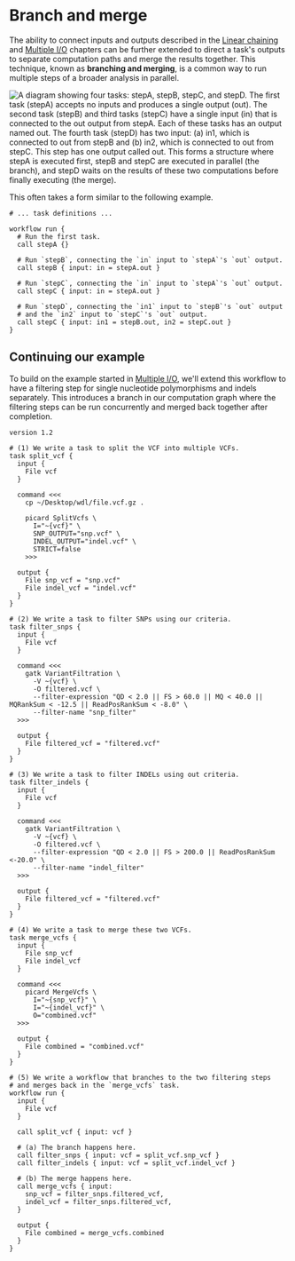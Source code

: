 # Branch and merge

The ability to connect inputs and outputs described in the [Linear
chaining](../linear-chaining/index.md) and [Multiple
I/O](../multiple-io/index.md) chapters can be further extended to direct a
task's outputs to separate computation paths and merge the results together.
This technique, known as **branching and merging**, is a common way to run
multiple steps of a broader analysis in parallel.

![A diagram showing four tasks: `stepA`, `stepB`, `stepC`, and `stepD`. The first task
(`stepA`) accepts no inputs and produces a single output (`out`). The second task
(`stepB`) and third tasks (`stepC`) have a single input (`in`) that is connected to the
`out` output from `stepA`. Each of these tasks has an output named `out`. The fourth
task (`stepD`) has two input: (a) `in1`, which is connected to `out` from `stepB` and
(b) `in2`, which is connected to `out` from `stepC`. This step has one output called
`out`. This forms a structure where `stepA` is executed first, `stepB` and `stepC` are
executed in parallel (the branch), and `stepD` waits on the results of these two
computations before finally executing (the merge).](header.png)

This often takes a form similar to the following example.

```wdl
# ... task definitions ...

workflow run {
  # Run the first task.
  call stepA {}

  # Run `stepB`, connecting the `in` input to `stepA`'s `out` output.
  call stepB { input: in = stepA.out }

  # Run `stepC`, connecting the `in` input to `stepA`'s `out` output.
  call stepC { input: in = stepA.out }

  # Run `stepD`, connecting the `in1` input to `stepB`'s `out` output
  # and the `in2` input to `stepC`'s `out` output.
  call stepC { input: in1 = stepB.out, in2 = stepC.out }
}
```

## Continuing our example

To build on the example started in [Multiple I/O](../multiple-io/index.md#an-example),
we'll extend this workflow to have a filtering step for single nucleotide polymorphisms
and indels separately. This introduces a branch in our computation graph where the
filtering steps can be run concurrently and merged back together after completion.

```wdl
version 1.2

# (1) We write a task to split the VCF into multiple VCFs.
task split_vcf {
  input {
    File vcf
  }

  command <<<
    cp ~/Desktop/wdl/file.vcf.gz .

    picard SplitVcfs \
      I="~{vcf}" \
      SNP_OUTPUT="snp.vcf" \
      INDEL_OUTPUT="indel.vcf" \
      STRICT=false
    >>>

  output {
    File snp_vcf = "snp.vcf"
    File indel_vcf = "indel.vcf"
  }
}

# (2) We write a task to filter SNPs using our criteria.
task filter_snps {
  input {
    File vcf
  }

  command <<<
    gatk VariantFiltration \
      -V ~{vcf} \
      -O filtered.vcf \
      --filter-expression "QD < 2.0 || FS > 60.0 || MQ < 40.0 || MQRankSum < -12.5 || ReadPosRankSum < -8.0" \
      --filter-name "snp_filter"
  >>>

  output {
    File filtered_vcf = "filtered.vcf"
  }
}

# (3) We write a task to filter INDELs using out criteria.
task filter_indels {
  input {
    File vcf
  }

  command <<<
    gatk VariantFiltration \
      -V ~{vcf} \
      -O filtered.vcf \
      --filter-expression "QD < 2.0 || FS > 200.0 || ReadPosRankSum <-20.0" \
      --filter-name "indel_filter"
  >>>

  output {
    File filtered_vcf = "filtered.vcf"
  }
}

# (4) We write a task to merge these two VCFs.
task merge_vcfs {
  input {
    File snp_vcf
    File indel_vcf
  }

  command <<<
    picard MergeVcfs \
      I="~{snp_vcf}" \
      I="~{indel_vcf}" \
      O="combined.vcf"
  >>>

  output {
    File combined = "combined.vcf"
  }
}

# (5) We write a workflow that branches to the two filtering steps
# and merges back in the `merge_vcfs` task.
workflow run {
  input {
    File vcf
  }

  call split_vcf { input: vcf }

  # (a) The branch happens here.
  call filter_snps { input: vcf = split_vcf.snp_vcf }
  call filter_indels { input: vcf = split_vcf.indel_vcf }

  # (b) The merge happens here.
  call merge_vcfs { input:
    snp_vcf = filter_snps.filtered_vcf,
    indel_vcf = filter_snps.filtered_vcf,
  }

  output {
    File combined = merge_vcfs.combined
  }
}
```
